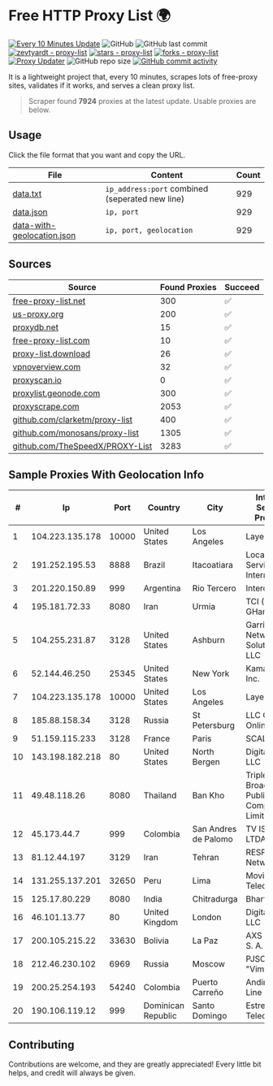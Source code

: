 
# Free HTTP Proxy List 🌍

[![Every 10 Minutes Update](https://github.com/mertguvencli/http-proxy-list/actions/workflows/main.yml/badge.svg?branch=main)](https://github.com/mertguvencli/http-proxy-list/actions/workflows/main.yml)
![GitHub](https://img.shields.io/github/license/mertguvencli/http-proxy-list)
![GitHub last commit](https://img.shields.io/github/last-commit/mertguvencli/http-proxy-list)
[![zevtyardt - proxy-list](https://img.shields.io/static/v1?label=zevtyardt&message=proxy-list&color=blue&logo=github)](https://github.com/zevtyardt/proxy-list "Go to GitHub repo")
[![stars - proxy-list](https://img.shields.io/github/stars/zevtyardt/proxy-list?style=social)](https://github.com/zevtyardt/proxy-list)
[![forks - proxy-list](https://img.shields.io/github/forks/zevtyardt/proxy-list?style=social)](https://github.com/zevtyardt/proxy-list)
[![Proxy Updater](https://github.com/zevtyardt/proxy-list/workflows/Proxy%20Updater/badge.svg)](https://github.com/zevtyardt/proxy-list/actions?query=workflow:"Proxy+Updater")
![GitHub repo size](https://img.shields.io/github/repo-size/zevtyardt/proxy-list)
[![GitHub commit activity](https://img.shields.io/github/commit-activity/m/zevtyardt/proxy-list?logo=commits)](https://github.com/zevtyardt/proxy-list/commits/main)

It is a lightweight project that, every 10 minutes, scrapes lots of free-proxy sites, validates if it works, and serves a clean proxy list.

> Scraper found **7924** proxies at the latest update. Usable proxies are below.

## Usage

Click the file format that you want and copy the URL.

|File|Content|Count|
|----|-------|-----|
|[data.txt](https://raw.githubusercontent.com/mertguvencli/http-proxy-list/main/proxy-list/data.txt)|`ip_address:port` combined (seperated new line)|929|
|[data.json](https://raw.githubusercontent.com/mertguvencli/http-proxy-list/main/proxy-list/data.json)|`ip, port`|929|
|[data-with-geolocation.json](https://raw.githubusercontent.com/mertguvencli/http-proxy-list/main/proxy-list/data-with-geolocation.json)|`ip, port, geolocation`|929|

## Sources

|Source|Found Proxies|Succeed|
|------|-------------|-------|
|[free-proxy-list.net](https://free-proxy-list.net)|300|✅|
|[us-proxy.org](https://www.us-proxy.org)|200|✅|
|[proxydb.net](http://proxydb.net)|15|✅|
|[free-proxy-list.com](https://free-proxy-list.com/?page=&port=&type%5B%5D=http&type%5B%5D=https&up_time=0&search=Search)|10|✅|
|[proxy-list.download](https://www.proxy-list.download/HTTP)|26|✅|
|[vpnoverview.com](https://vpnoverview.com/privacy/anonymous-browsing/free-proxy-servers)|32|✅|
|[proxyscan.io](https://www.proxyscan.io)|0|✅|
|[proxylist.geonode.com](https://proxylist.geonode.com/api/proxy-list?limit=300&page=1&sort_by=lastChecked&sort_type=desc&protocols=http,https)|300|✅|
|[proxyscrape.com](https://api.proxyscrape.com/v2/?request=displayproxies&protocol=http&timeout=10000&country=all&ssl=all&anonymity=all)|2053|✅|
|[github.com/clarketm/proxy-list](https://raw.githubusercontent.com/clarketm/proxy-list/master/proxy-list-raw.txt)|400|✅|
|[github.com/monosans/proxy-list](https://raw.githubusercontent.com/monosans/proxy-list/main/proxies/http.txt)|1305|✅|
|[github.com/TheSpeedX/PROXY-List](https://raw.githubusercontent.com/TheSpeedX/PROXY-List/master/http.txt)|3283|✅|


## Sample Proxies With Geolocation Info

|#|Ip|Port|Country|City|Internet Service Provider|
|-|--|----|-------|----|-------------------------|
|1|104.223.135.178|10000|United States|Los Angeles|LayerHost|
|2|191.252.195.53|8888|Brazil|Itacoatiara|Locaweb Serviços de Internet S/A|
|3|201.220.150.89|999|Argentina|Rio Tercero|Intercom SRL|
|4|195.181.72.33|8080|Iran|Urmia|TCI (Az. GHarbi)|
|5|104.255.231.87|3128|United States|Ashburn|Garrison Network Solutions LLC|
|6|52.144.46.250|25345|United States|New York|Kamatera, Inc.|
|7|104.223.135.178|10000|United States|Los Angeles|LayerHost|
|8|185.88.158.34|3128|Russia|St Petersburg|LLC Country Online|
|9|51.159.115.233|3128|France|Paris|SCALEWAY|
|10|143.198.182.218|80|United States|North Bergen|DigitalOcean, LLC|
|11|49.48.118.26|8080|Thailand|Ban Kho|Triple T Broadband Public Company Limited|
|12|45.173.44.7|999|Colombia|San Andres de Palomo|TV ISLA LTDA|
|13|81.12.44.197|3129|Iran|Tehran|RESPINA Networks|
|14|131.255.137.201|32650|Peru|Lima|Movilmax Telecom S.A|
|15|125.17.80.229|8080|India|Chitradurga|Bharti Airtel|
|16|46.101.13.77|80|United Kingdom|London|DigitalOcean, LLC|
|17|200.105.215.22|33630|Bolivia|La Paz|AXS Bolivia S. A.|
|18|212.46.230.102|6969|Russia|Moscow|PJSC "Vimpelcom"|
|19|200.25.254.193|54240|Colombia|Puerto Carreño|Andinet ON Line|
|20|190.106.119.12|999|Dominican Republic|Santo Domingo|Estrela Telecom|



## Contributing

Contributions are welcome, and they are greatly appreciated! Every
little bit helps, and credit will always be given.

